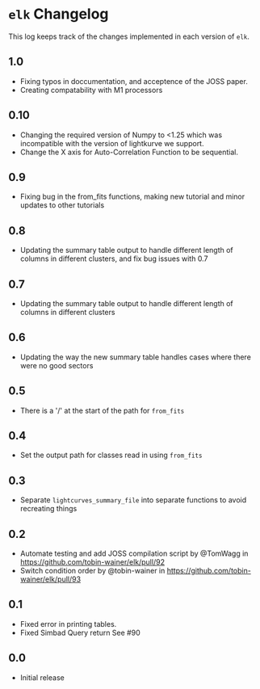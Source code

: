 # `elk` Changelog
This log keeps track of the changes implemented in each version of `elk`.

## 1.0
- Fixing typos in doccumentation, and acceptence of the JOSS paper.
- Creating compatability with M1 processors

## 0.10 
- Changing the required version of Numpy to <1.25 which was incompatible with the version of lightkurve we support. 
- Change the X axis for Auto-Correlation Function to be sequential. 

## 0.9
- Fixing bug in the from_fits functions, making new tutorial and minor updates to other tutorials

## 0.8
- Updating the summary table output to handle different length of columns in different clusters, and fix bug issues with 0.7

## 0.7 
- Updating the summary table output to handle different length of columns in different clusters 

## 0.6 
- Updating the way the new summary table handles cases where there were no good sectors

## 0.5
- There is a '/' at the start of the path for `from_fits`

## 0.4
- Set the output path for classes read in using `from_fits`

## 0.3
- Separate `lightcurves_summary_file` into separate functions to avoid recreating things

## 0.2
- Automate testing and add JOSS compilation script by @TomWagg in https://github.com/tobin-wainer/elk/pull/92
- Switch condition order by @tobin-wainer in https://github.com/tobin-wainer/elk/pull/93

## 0.1
- Fixed error in printing tables. 
- Fixed Simbad Query return See #90 

## 0.0
- Initial release
